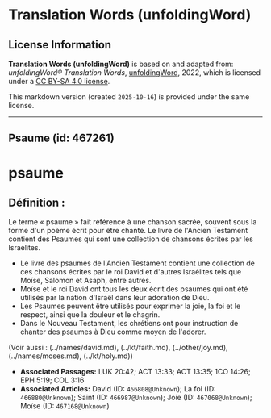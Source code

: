 # Translation Words (unfoldingWord)

## License Information

**Translation Words (unfoldingWord)** is based on and adapted from: _unfoldingWord® Translation Words_, [unfoldingWord](https://unfoldingword.org/utw), 2022, which is licensed under a [CC BY-SA 4.0 license](https://creativecommons.org/licenses/by-sa/4.0/legalcode.en).

This markdown version (created `2025-10-16`) is provided under the same license.



--------------------------------

## Psaume (id: 467261)

psaume
======

Définition :
------------

Le terme « psaume » fait référence à une chanson sacrée, souvent sous la forme d'un poème écrit pour être chanté. Le livre de l'Ancien Testament contient des Psaumes qui sont une collection de chansons écrites par les Israélites.

* Le livre des psaumes de l'Ancien Testament contient une collection de ces chansons écrites par le roi David et d'autres Israélites tels que Moïse, Salomon et Asaph, entre autres.
* Moïse et le roi David ont tous les deux écrit des psaumes qui ont été utilisés par la nation d'Israël dans leur adoration de Dieu.
* Les Psaumes peuvent être utilisés pour exprimer la joie, la foi et le respect, ainsi que la douleur et le chagrin.
* Dans le Nouveau Testament, les chrétiens ont pour instruction de chanter des psaumes à Dieu comme moyen de l'adorer.

(Voir aussi : (../names/david.md), (../kt/faith.md), (../other/joy.md), (../names/moses.md), (../kt/holy.md))

* **Associated Passages:** LUK 20:42; ACT 13:33; ACT 13:35; 1CO 14:26; EPH 5:19; COL 3:16
* **Associated Articles:** David (ID: `466808@Unknown`); La foi (ID: `466880@Unknown`); Saint (ID: `466987@Unknown`); Joie (ID: `467068@Unknown`); Moïse (ID: `467168@Unknown`)

